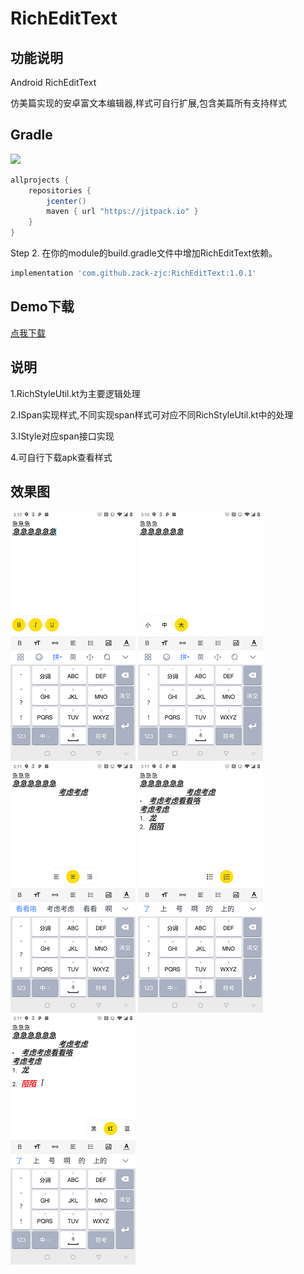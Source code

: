 # RichEditText

## 功能说明
Android RichEditText 

仿美篇实现的安卓富文本编辑器,样式可自行扩展,包含美篇所有支持样式

## Gradle

[![](https://jitpack.io/v/zack-zjc/RichEditText.svg)](https://jitpack.io/#zack-zjc/RichEditText)

```groovy
allprojects {
    repositories {
        jcenter()
        maven { url "https://jitpack.io" }
    }
}
```	

Step 2. 在你的module的build.gradle文件中增加RichEditText依赖。

```groovy
implementation 'com.github.zack-zjc:RichEditText:1.0.1'
```

## Demo下载
[点我下载](https://github.com/zack-zjc/RichEditText/blob/master/apk/app-debug.apk?raw=true)

## 说明
1.RichStyleUtil.kt为主要逻辑处理

2.ISpan实现样式,不同实现span样式可对应不同RichStyleUtil.kt中的处理

3.IStyle对应span接口实现

4.可自行下载apk查看样式

## 效果图
![image](https://github.com/zack-zjc/RichEditText/blob/master/image/1.png?raw=true)
![image](https://github.com/zack-zjc/RichEditText/blob/master/image/2.png?raw=true)
![image](https://github.com/zack-zjc/RichEditText/blob/master/image/3.png?raw=true)
![image](https://github.com/zack-zjc/RichEditText/blob/master/image/4.png?raw=true)
![image](https://github.com/zack-zjc/RichEditText/blob/master/image/5.png?raw=true)

